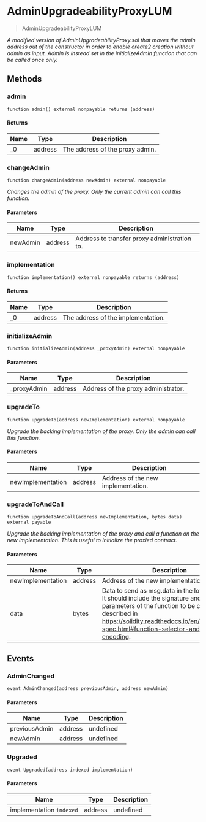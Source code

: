 # AdminUpgradeabilityProxyLUM



> AdminUpgradeabilityProxyLUM



*A modified version of AdminUpgradeabilityProxy.sol that moves the    admin address out of the constructor in order to enable create2 creation   without admin as input. Admin is instead set in the initializeAdmin    function that can be called once only.*

## Methods

### admin

```solidity
function admin() external nonpayable returns (address)
```






#### Returns

| Name | Type | Description |
|---|---|---|
| _0 | address | The address of the proxy admin. |

### changeAdmin

```solidity
function changeAdmin(address newAdmin) external nonpayable
```



*Changes the admin of the proxy. Only the current admin can call this function.*

#### Parameters

| Name | Type | Description |
|---|---|---|
| newAdmin | address | Address to transfer proxy administration to. |

### implementation

```solidity
function implementation() external nonpayable returns (address)
```






#### Returns

| Name | Type | Description |
|---|---|---|
| _0 | address | The address of the implementation. |

### initializeAdmin

```solidity
function initializeAdmin(address _proxyAdmin) external nonpayable
```





#### Parameters

| Name | Type | Description |
|---|---|---|
| _proxyAdmin | address | Address of the proxy administrator. |

### upgradeTo

```solidity
function upgradeTo(address newImplementation) external nonpayable
```



*Upgrade the backing implementation of the proxy. Only the admin can call this function.*

#### Parameters

| Name | Type | Description |
|---|---|---|
| newImplementation | address | Address of the new implementation. |

### upgradeToAndCall

```solidity
function upgradeToAndCall(address newImplementation, bytes data) external payable
```



*Upgrade the backing implementation of the proxy and call a function on the new implementation. This is useful to initialize the proxied contract.*

#### Parameters

| Name | Type | Description |
|---|---|---|
| newImplementation | address | Address of the new implementation. |
| data | bytes | Data to send as msg.data in the low level call. It should include the signature and the parameters of the function to be called, as described in https://solidity.readthedocs.io/en/v0.4.24/abi-spec.html#function-selector-and-argument-encoding. |



## Events

### AdminChanged

```solidity
event AdminChanged(address previousAdmin, address newAdmin)
```





#### Parameters

| Name | Type | Description |
|---|---|---|
| previousAdmin  | address | undefined |
| newAdmin  | address | undefined |

### Upgraded

```solidity
event Upgraded(address indexed implementation)
```





#### Parameters

| Name | Type | Description |
|---|---|---|
| implementation `indexed` | address | undefined |



